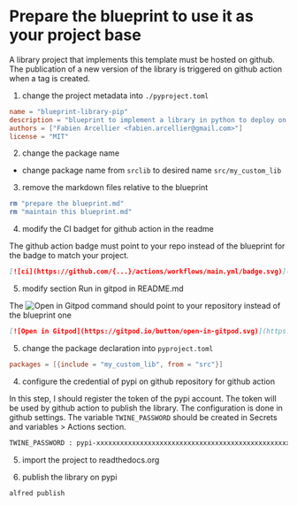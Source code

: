 # Prepare the blueprint to use it as your project base

A library project that implements this template must be hosted on github. The publication of a new version of the library is triggered on github action when a tag is created.

1. change the project metadata into `./pyproject.toml`

```toml
name = "blueprint-library-pip"
description = "blueprint to implement a library in python to deploy on pypi"
authors = ["Fabien Arcellier <fabien.arcellier@gmail.com>"]
license = "MIT"
```

2. change the package name

* change package name from `srclib` to desired name `src/my_custom_lib`

3. remove the markdown files relative to the blueprint

```bash
rm "prepare the blueprint.md" 
rm "maintain this blueprint.md"
```

4. modify the CI badget for github action in the readme

The github action badge must point to your repo instead of the blueprint for the badge to match your project.

```markdown
[![ci](https://github.com/{...}/actions/workflows/main.yml/badge.svg)](https://github.com/{...}/actions/workflows/main.yml)
```

5. modify section Run in gitpod in README.md

The ![Open in Gitpod](https://gitpod.io/button/open-in-gitpod.svg) command should point to your repository instead of the blueprint one

```markdown
[![Open in Gitpod](https://gitpod.io/button/open-in-gitpod.svg)](https://gitpod.io/#https://github.com/...)
```


5. change the package declaration into `pyproject.toml`

```toml
packages = [{include = "my_custom_lib", from = "src"}]
```

4. configure the credential of pypi on github repository for github action

In this step, I should register the token of the pypi account. The token will be used by github action to publish the library. The configuration is done in github settings. The variable `TWINE_PASSWORD` should be created in Secrets and variables > Actions section.
```bash
TWINE_PASSWORD : pypi-xxxxxxxxxxxxxxxxxxxxxxxxxxxxxxxxxxxxxxxxxxxxxxxxxxxxxxxxxxxxxxxxxxxxxxxxxxxx
```

5. import the project to readthedocs.org


6. publish the library on pypi

```bas
alfred publish
```
